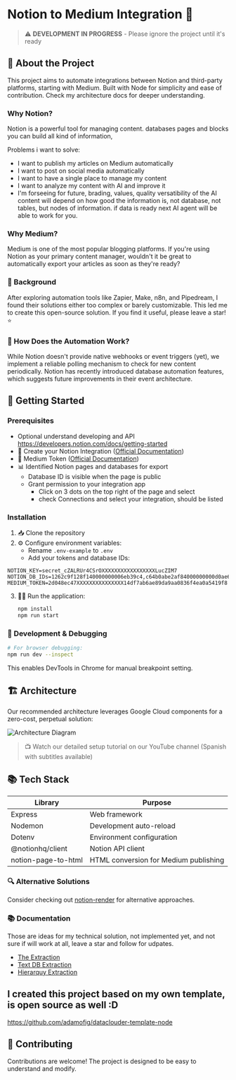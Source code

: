 # Notion to Medium Integration 📝

> ⚠️ **DEVELOPMENT IN PROGRESS** - Please ignore the project until it's ready

## 🎯 About the Project

This project aims to automate integrations between Notion and third-party platforms, starting with Medium. Built with Node for simplicity and ease of contribution. Check my architecture docs for deeper understanding.

### Why Notion?

Notion is a powerful tool for managing content. databases pages and blocks you can build all kind of information,

Problems i want to solve:

- I want to publish my articles on Medium automatically
- I want to post on social media automatically
- I want to have a single place to manage my content
- I want to analyze my content with AI and improve it
- I'm forseeing for future, brading, values, quality versatibility of the AI content will depend on how good the information is, not database, not tables, but nodes of information. if data is ready next AI agent will be able to work for you.

### Why Medium?

Medium is one of the most popular blogging platforms. If you're using Notion as your primary content manager, wouldn't it be great to automatically export your articles as soon as they're ready?

### 🤔 Background

After exploring automation tools like Zapier, Make, n8n, and Pipedream, I found their solutions either too complex or barely customizable. This led me to create this open-source solution. If you find it useful, please leave a star! ⭐

### 🔄 How Does the Automation Work?

While Notion doesn't provide native webhooks or event triggers (yet), we implement a reliable polling mechanism to check for new content periodically. Notion has recently introduced database automation features, which suggests future improvements in their event architecture.

## 🚀 Getting Started

### Prerequisites

- Optional understand developing and API https://developers.notion.com/docs/getting-started
- 🔑 Create your Notion Integration ([Official Documentation](https://www.notion.so/profile/integrations))
- 🎫 Medium Token ([Official Documentation](https://medium.com/me/settings))
- 📊 Identified Notion pages and databases for export
  - Database ID is visible when the page is public
  - Grant permission to your integration app
    - Click on 3 dots on the top right of the page and select
    - check Connections and select your integration, should be listed

### Installation

1. 📥 Clone the repository
2. ⚙️ Configure environment variables:
   - Rename `.env-example` to `.env`
   - Add your tokens and database IDs:

```env
NOTION_KEY=secret_cZALRUr4CSrOXXXXXXXXXXXXXXXXXLucZIM7
NOTION_DB_IDs=1262c9f128f140000000006eb39c4,c64b0abe2af84000000000d0ae64
MEDIUM_TOKEN=2d048ec47XXXXXXXXXXXXXXX14df7ab6ae89da9aa0836f4ea0a5419f8
```

3. 🏃‍♂️ Run the application:
   ```bash
   npm install
   npm run start
   ```

### 🔧 Development & Debugging

```bash
# For browser debugging:
npm run dev --inspect
```

This enables DevTools in Chrome for manual breakpoint setting.

## 🏗️ Architecture

Our recommended architecture leverages Google Cloud components for a zero-cost, perpetual solution:

![Architecture Diagram](Readme%2085d09a8d95934e2cbc0b4da62a643f99/Untitled.png)

> 📺 Watch our detailed setup tutorial on our YouTube channel (Spanish with subtitles available)

## 📚 Tech Stack

| Library             | Purpose                               |
| ------------------- | ------------------------------------- |
| Express             | Web framework                         |
| Nodemon             | Development auto-reload               |
| Dotenv              | Environment configuration             |
| @notionhq/client    | Notion API client                     |
| notion-page-to-html | HTML conversion for Medium publishing |

### 🔍 Alternative Solutions

Consider checking out [notion-render](https://github.com/kerwanp/notion-render) for alternative approaches.

### 📚 Documentation

Those are ideas for my technical solution, not implemented yet, and not sure if will work at all, leave a star and follow for udpates.

- [The Extraction](docs/the_extraction.md)
- [Text DB Extraction](docs/text_db_extraction.md)
- [Hierarquy Extraction](docs/hierarquy_extraction.md)

## I created this project based on my own template, is open source as well :D

https://github.com/adamofig/dataclouder-template-node

## 🤝 Contributing

Contributions are welcome! The project is designed to be easy to understand and modify.
